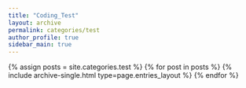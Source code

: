 ```yaml
---
title: "Coding_Test"
layout: archive
permalink: categories/test
author_profile: true
sidebar_main: true
---
```



{% assign posts = site.categories.test %}
{% for post in posts %} {% include archive-single.html type=page.entries_layout %} {% endfor %}
